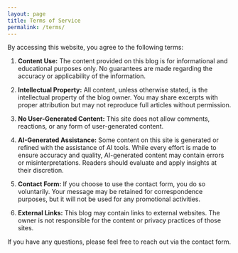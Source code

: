 ```yaml
---
layout: page
title: Terms of Service
permalink: /terms/
---
```


By accessing this website, you agree to the following terms:

1. **Content Use:** The content provided on this blog is for informational and educational purposes only. No guarantees are made regarding the accuracy or applicability of the information.

2. **Intellectual Property:** All content, unless otherwise stated, is the intellectual property of the blog owner. You may share excerpts with proper attribution but may not reproduce full articles without permission.

3. **No User-Generated Content:** This site does not allow comments, reactions, or any form of user-generated content.

4. **AI-Generated Assistance:** Some content on this site is generated or refined with the assistance of AI tools. While every effort is made to ensure accuracy and quality, AI-generated content may contain errors or misinterpretations. Readers should evaluate and apply insights at their discretion.

5. **Contact Form:** If you choose to use the contact form, you do so voluntarily. Your message may be retained for correspondence purposes, but it will not be used for any promotional activities.

6. **External Links:** This blog may contain links to external websites. The owner is not responsible for the content or privacy practices of those sites.

If you have any questions, please feel free to reach out via the contact form.
